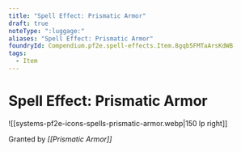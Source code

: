 ```yaml
---
title: "Spell Effect: Prismatic Armor"
draft: true
noteType: ":luggage:"
aliases: "Spell Effect: Prismatic Armor"
foundryId: Compendium.pf2e.spell-effects.Item.8gqb5FMTaArsKdWB
tags:
  - Item
---
```


# Spell Effect: Prismatic Armor
![[systems-pf2e-icons-spells-prismatic-armor.webp|150 lp right]]

Granted by _[[Prismatic Armor]]_
